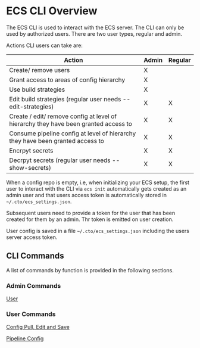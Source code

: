 # ECS CLI Overview

The ECS CLI is used to interact with the ECS server. The CLI can only be used by authorized users. There are two user types, regular and admin.

Actions CLI users can take are:

| **Action**                                                                          | **Admin** | **Regular** |
|-------------------------------------------------------------------------------------|-----------|----------|
| Create/ remove users                                                                |     X     |          |
| Grant access to areas of config hierarchy                                           |     X     |          |
| Use build strategies                                                             |     X     |          |
| Edit build strategies (regular user needs --edit-strategies)                                                             |     X     |     X    |
| Create / edit/ remove config at level of hierarchy they have been granted access to |     X     |     X    |
| Consume pipeline config at level of hierarchy they have been granted access to      |     X     |     X    |
| Encrpyt secrets                                                                     |     X     |     X    |
| Decrpyt secrets (regular user needs --show-secrets)      |     X     |     X    |

When a config repo is empty, i.e, when initializing your ECS setup, the first user to interact with the CLI via `ecs init` automatically gets created as an admin user and that users access token is automatically stored in `~/.cto/ecs_settings.json`. 

Subsequent users need to provide a token for the user that has been created for them by an admin. Thr token is emitted on user creation.

User config is saved in a file `~/.cto/ecs_settings.json` including the users server access token.

## CLI Commands

A list of commands by function is provided in the following sections. 

### Admin Commands

[User](./admin-users)

### User Commands

[Config Pull, Edit and Save](./user-config-manage)

[Pipeline Config](./user-config-pipelines)